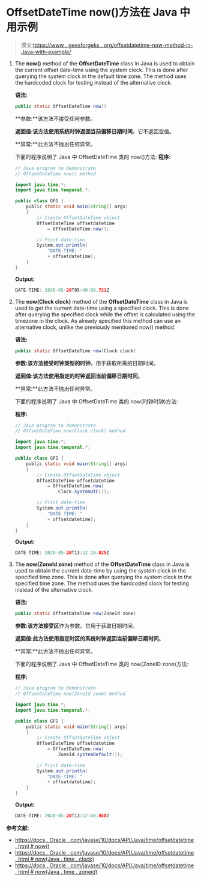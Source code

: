 # OffsetDateTime now()方法在 Java 中用示例

> 原文:[https://www . geesforgeks . org/offsetdatetime-now-method-in-Java-with-example/](https://www.geeksforgeeks.org/offsetdatetime-now-method-in-java-with-example/)

1.  The **now()** method of the **OffsetDateTime** class in Java is used to obtain the current offset date-time using the system clock. This is done after querying the system clock in the default time zone. The method uses the hardcoded clock for testing instead of the alternative clock.

    **语法:**

    ```java
    public static OffsetDateTime now()
    ```

    **参数:**该方法不接受任何参数。

    **返回值:**该方法使用系统时钟返回当前**偏移日期时间**。它不返回空值。

    **异常:**此方法不抛出任何异常。

    下面的程序说明了 Java 中 OffsetDateTime 类的 now()方法:
    **程序:**

    ```java
    // Java program to demonstrate
    // OffsetDateTime now() method

    import java.time.*;
    import java.time.temporal.*;

    public class GFG {
        public static void main(String[] args)
        {
            // Create OffsetDateTime object
            OffsetDateTime offsetdatetime
                = OffsetDateTime.now();

            // Print date-time
            System.out.println(
                "DATE-TIME: "
                + offsetdatetime);
        }
    }
    ```

    **Output:**

    ```java
    DATE-TIME: 2020-05-20T05:40:08.721Z

    ```

2.  The **now(Clock clock)** method of the **OffsetDateTime** class in Java is used to get the current date-time using a specified clock. This is done after querying the specified clock while the offset is calculated using the timezone in the clock. As already specified this method can use an alternative clock, unlike the previously mentioned now() method.

    **语法:**

    ```java
    public static OffsetDateTime now(Clock clock)

    ```

    **参数:**该方法接受时钟类型的**时钟**，用于获取所需的日期时间。

    **返回值:**该方法使用指定的时钟返回当前**偏移日期时间**。

    **异常:**此方法不抛出任何异常。

    下面的程序说明了 Java 中 OffsetDateTime 类的 now(时钟时钟)方法:

    **程序:**

    ```java
    // Java program to demonstrate
    // OffsetDateTime now(Clock clock) method

    import java.time.*;
    import java.time.temporal.*;

    public class GFG {
        public static void main(String[] args)
        {
            // Create OffsetDateTime object
            OffsetDateTime offsetdatetime
                = OffsetDateTime.now(
                    Clock.systemUTC());

            // Print date-time
            System.out.println(
                "DATE-TIME: "
                + offsetdatetime);
        }
    }
    ```

    **Output:**

    ```java
    DATE-TIME: 2020-05-20T13:12:18.825Z

    ```

3.  The **now(ZoneId zone)** method of the **OffsetDateTime** class in Java is used to obtain the current date-time by using the system clock in the specified time zone. This is done after querying the system clock in the specified time zone. The method uses the hardcoded clock for testing instead of the alternative clock.

    **语法:**

    ```java
    public static OffsetDateTime now(ZoneId zone)

    ```

    **参数:**该方法接受**区**作为参数。它用于获取日期时间。

    **返回值:**此方法使用指定时区的系统时钟返回当前**偏移日期时间**。

    **异常:**此方法不抛出任何异常。

    下面的程序说明了 Java 中 OffsetDateTime 类的 now(ZoneID zone)方法:

    **程序:**

    ```java
    // Java program to demonstrate
    // OffsetDateTime now(ZoneId zone) method

    import java.time.*;
    import java.time.temporal.*;

    public class GFG {
        public static void main(String[] args)
        {
            // Create OffsetDateTime object
            OffsetDateTime offsetdatetime
                = OffsetDateTime.now(
                    ZoneId.systemDefault());

            // Print date-time
            System.out.println(
                "DATE-TIME: "
                + offsetdatetime);
        }
    }
    ```

    **Output:**

    ```java
    DATE-TIME: 2020-05-20T13:12:40.458Z

    ```

**参考文献:**

*   [https://docs . Oracle . com/javase/10/docs/API/Java/time/offsetdatetime . html # now()](https://docs.oracle.com/javase/10/docs/api/java/time/OffsetDateTime.html#now())
*   [https://docs . Oracle . com/javase/10/docs/API/Java/time/offsetdatetime . html # now(Java . time . clock)](https://docs.oracle.com/javase/10/docs/api/java/time/OffsetDateTime.html#now(java.time.Clock))
*   [https://docs . Oracle . com/javase/10/docs/API/Java/time/offsetdatetime . html # now(Java . time . zoneid)](https://docs.oracle.com/javase/10/docs/api/java/time/OffsetDateTime.html#now(java.time.ZoneId))